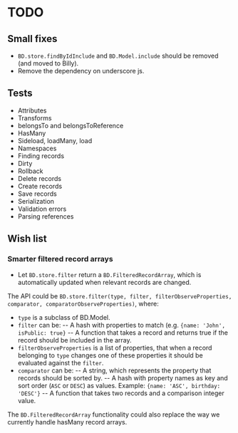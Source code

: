 # TODO

## Small fixes

- `BD.store.findByIdInclude` and `BD.Model.include` should be removed (and moved to Billy).
- Remove the dependency on underscore js.

## Tests

- Attributes
- Transforms
- belongsTo and belongsToReference
- HasMany
- Sideload, loadMany, load
- Namespaces
- Finding records
- Dirty
- Rollback
- Delete records
- Create records
- Save records
- Serialization
- Validation errors
- Parsing references

## Wish list

### Smarter filtered record arrays
- Let `BD.store.filter` return a `BD.FilteredRecordArray`, which is automatically updated when relevant records are changed.

The API could be `BD.store.filter(type, filter, filterObserveProperties, comparator, comparatorObserveProperties)`, where:

- `type` is a subclass of BD.Model.
- `filter` can be:
-- A hash with properties to match (e.g. `{name: 'John', isPublic: true}`
-- A function that takes a record and returns true if the record should be included in the array. 
- `filterObserveProperties` is a list of properties, that when a record belonging to `type` changes one of these properties it should be evaluated against the `filter`.
- `comparator` can be:
-- A string, which represents the property that records should be sorted by.
-- A hash with property names as key and sort order (`ASC` or `DESC`) as values. Example: `{name: 'ASC', birthday: 'DESC'}`
-- A function that takes two records and a comparison integer value.
 
The `BD.FilteredRecordArray` functionality could also replace the way we currently handle hasMany record arrays.
